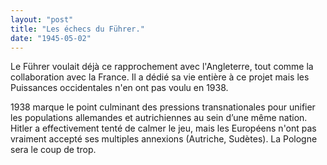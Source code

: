 ```yaml
---
layout: "post"
title: "Les échecs du Führer."
date: "1945-05-02"
---
```


Le Führer voulait déjà ce rapprochement avec l'Angleterre, tout comme la collaboration avec la France. Il a dédié sa vie entière à ce projet mais les Puissances occidentales n'en ont pas voulu en 1938.


<div class="histoire"></div>

<div class="commentaire">1938 marque le point culminant des pressions transnationales pour unifier les populations allemandes et autrichiennes au sein d’une même nation. Hitler a effectivement tenté de calmer le jeu, mais les Européens n'ont pas vraiment accepté ses multiples annexions (Autriche, Sudètes). La Pologne sera le coup de trop.</div>